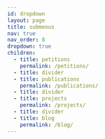```yaml
---
id: dropdown
layout: page
title: submenus
nav: true
nav_order: 8
dropdown: true
children:
  - title: petitions
    permalink: /petitions/
  - title: divider
  - title: publications
    permalink: /publications/
  - title: divider
  - title: projects
    permalink: /projects/
  - title: divider
  - title: blog
    permalink: /blog/
---
```

